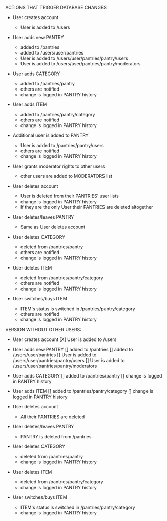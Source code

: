 ACTIONS THAT TRIGGER DATABASE CHANGES

- User creates account
  - User is added to /users
- User adds new PANTRY
  - added to /pantries
  - added to /users/user/pantries
  - User is added to /users/user/pantries/pantry/users
  - User is added to /users/user/pantries/pantry/moderators
- User adds CATEGORY
  - added to /pantries/pantry
  - others are notified
  - change is logged in PANTRY history
- User adds ITEM
  - added to /pantries/pantry/category
  - others are notified
  - change is logged in PANTRY history
- Additional user is added to PANTRY
  - User is added to /pantries/pantry/users
  - others are notified
  - change is logged in PANTRY history
- User grants moderator rights to other users
  - other users are added to MODERATORS list

- User deletes account
  - User is deleted from their PANTRIES' user lists
  - change is logged in PANTRY history
  - If they are the only User their PANTRIES are deleted altogether
- User deletes/leaves PANTRY
  - Same as User deletes account
- User deletes CATEGORY
  - deleted from /pantries/pantry
  - others are notified
  - change is logged in PANTRY history
- User deletes ITEM
  - deleted from /pantries/pantry/category
  - others are notified
  - change is logged in PANTRY history

- User switches/buys ITEM
  - ITEM's status is switched in /pantries/pantry/category
  - others are notified
  - change is logged in PANTRY history


VERSION WITHOUT OTHER USERS:
- User creates account
  [X] User is added to /users
- User adds new PANTRY
  [] added to /pantries
  [] added to /users/user/pantries
  [] User is added to /users/user/pantries/pantry/users
  [] User is added to /users/user/pantries/pantry/moderators
- User adds CATEGORY
  [] added to /pantries/pantry
  [] change is logged in PANTRY history
- User adds ITEM
  [] added to /pantries/pantry/category
  [] change is logged in PANTRY history

- User deletes account
  - All their PANTRIES are deleted
- User deletes/leaves PANTRY
  - PANTRY is deleted from /pantries
- User deletes CATEGORY
  - deleted from /pantries/pantry
  - change is logged in PANTRY history
- User deletes ITEM
  - deleted from /pantries/pantry/category
  - change is logged in PANTRY history

- User switches/buys ITEM
  - ITEM's status is switched in /pantries/pantry/category
  - change is logged in PANTRY history